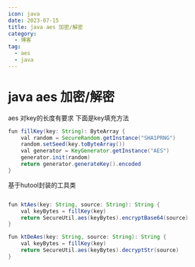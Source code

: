 ```yaml
---
icon: java
date: 2023-07-15
title: java aes 加密/解密
category:
  - 博客
tag:
  - aes
  - java
---
```


# java aes 加密/解密

<!-- more -->


aes 对key的长度有要求 下面是key填充方法

```java
fun fillKey(key: String): ByteArray {
    val random = SecureRandom.getInstance("SHA1PRNG")
    random.setSeed(key.toByteArray())
    val generator = KeyGenerator.getInstance("AES")
    generator.init(random)
    return generator.generateKey().encoded
}

```

基于hutool封装的工具类 


```java

fun ktAes(key: String, source: String): String {
    val keyBytes = fillKey(key)
    return SecureUtil.aes(keyBytes).encryptBase64(source)
}

fun ktDeAes(key: String, source: String): String {
    val keyBytes = fillKey(key)
    return SecureUtil.aes(keyBytes).decryptStr(source)
}
```
